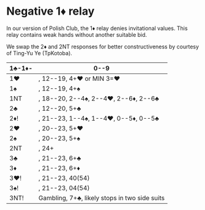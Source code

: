 # Negative 1♦ relay

In our version of Polish Club, the 1♦ relay denies invitational values.  This
relay contains weak hands without another suitable bid.

We swap the 2♦ and 2NT responses for better constructiveness by courtesy of
Ting-Yu Ye (TpKotoba).

| 1♣-1♦-  | 0--9 |
|---------|------|
| 1♥      | <F>, 12--19, 4+♥ or <BAL> MIN 3=♥ |
| 1♠      | <F>, 12--19, 4+♠ |
| 1NT     | <BAL>, 18--20, 2--4♠, 2--4♥, 2--6♦, 2--6♣ |
| 2♣      | <NF>, 12--20, <UNBAL> 5+♣ |
| 2♦!     | <NF>, 21--23, 1--4♠, 1--4♥, 0--5♦, 0--5♣ |
| 2♥      | <FG>, 20--23, 5+♥ |
| 2♠      | <FG>, 20--23, 5+♠ |
| 2NT     | <FG>, 24+ |
| 3♣      | <FG>, 21--23, 6+♣ |
| 3♦      | <FG>, 21--23, 6+♦ |
| 3♥!     | <SPL>, 21--23, 40(54) |
| 3♠!     | <SPL>, 21--23, 04(54) |
| 3NT!    | Gambling, <SOL> 7+♣, likely stops in two side suits |
